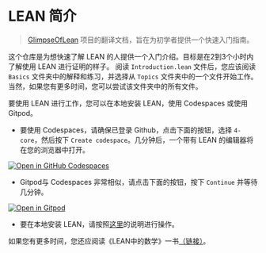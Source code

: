 # LEAN 简介

> [GlimpseOfLean](https://github.com/RexWzh/GlimpseOfLean) 项目的翻译文档，旨在为初学者提供一个快速入门指南。


这个仓库是为想快速了解 LEAN 的人提供一个入门介绍。目标是在2到3个小时内了解使用 LEAN 进行证明的样子。
阅读 `Introduction.lean` 文件后，您应该阅读 `Basics` 文件夹中的解释和练习，并选择从 `Topics` 文件夹中的一个文件开始工作。当然，如果您有更多时间，您可以尝试该文件夹中的所有文件。

要使用 LEAN 进行工作，您可以在本地安装 LEAN，使用 Codespaces 或使用 Gitpod。

* 要使用 Codespaces，请确保已登录 Github，点击下面的按钮，选择 `4-core`，然后按下 `Create codespace`。几分钟后，一个带有 LEAN 的编辑器将在您的浏览器中打开。

[![Open in GitHub Codespaces](https://github.com/codespaces/badge.svg)](https://codespaces.new/Lean-zh/GlimpseOfLean)

* Gitpod与 Codespaces 非常相似，请点击下面的按钮，按下 `Continue` 并等待几分钟。

[![Open in Gitpod](https://gitpod.io/button/open-in-gitpod.svg)](https://gitpod.io/#https://github.com/Lean-zh/GlimpseOfLean)

* 要在本地安装 LEAN，请按照[这里](https://www.leanprover.cn/#/tutorial/install)的说明进行操作。

如果您有更多时间，您还应阅读《LEAN中的数学》一书[（链接）](https://leanprover-community.github.io/mathematics_in_lean/)。
